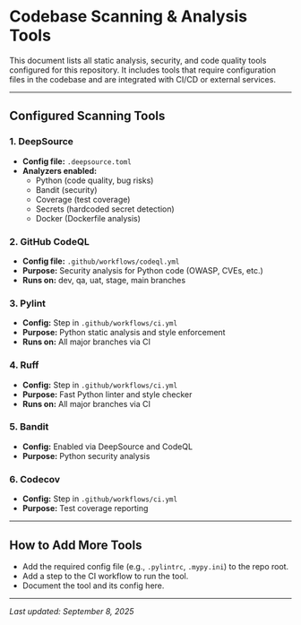 # Codebase Scanning & Analysis Tools

This document lists all static analysis, security, and code quality tools configured for this repository. It includes tools that require configuration files in the codebase and are integrated with CI/CD or external services.

---

## Configured Scanning Tools

### 1. DeepSource
- **Config file:** `.deepsource.toml`
- **Analyzers enabled:**
  - Python (code quality, bug risks)
  - Bandit (security)
  - Coverage (test coverage)
  - Secrets (hardcoded secret detection)
  - Docker (Dockerfile analysis)

### 2. GitHub CodeQL
- **Config file:** `.github/workflows/codeql.yml`
- **Purpose:** Security analysis for Python code (OWASP, CVEs, etc.)
- **Runs on:** dev, qa, uat, stage, main branches

### 3. Pylint
- **Config:** Step in `.github/workflows/ci.yml`
- **Purpose:** Python static analysis and style enforcement
- **Runs on:** All major branches via CI

### 4. Ruff
- **Config:** Step in `.github/workflows/ci.yml`
- **Purpose:** Fast Python linter and style checker
- **Runs on:** All major branches via CI

### 5. Bandit
- **Config:** Enabled via DeepSource and CodeQL
- **Purpose:** Python security analysis

### 6. Codecov
- **Config:** Step in `.github/workflows/ci.yml`
- **Purpose:** Test coverage reporting

---

## How to Add More Tools
- Add the required config file (e.g., `.pylintrc`, `.mypy.ini`) to the repo root.
- Add a step to the CI workflow to run the tool.
- Document the tool and its config here.

---

_Last updated: September 8, 2025_
